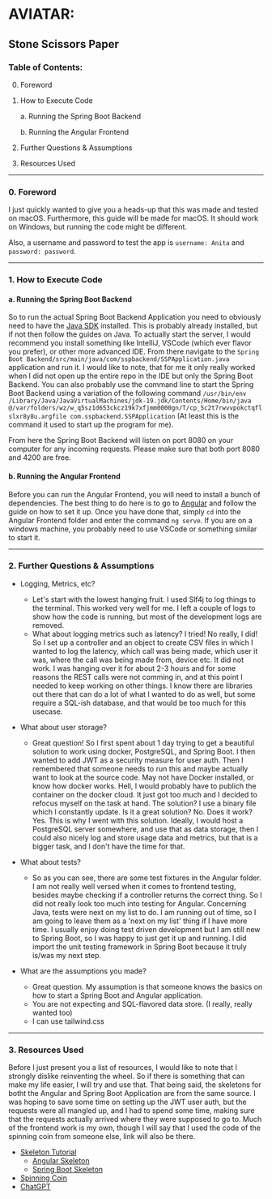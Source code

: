 
# AVIATAR:

## Stone Scissors Paper

### Table of Contents:

0. Foreword

1. How to Execute Code

    a. Running the Spring Boot Backend

    b. Running the Angular Frontend

2. Further Questions & Assumptions

3. Resources Used
---

### 0. Foreword

I just quickly wanted to give you a heads-up that this was made and tested on macOS. Furthermore, this guide will be made for macOS. It should work on Windows, but running the code might be different.

Also, a username and password to test the app is ```username: Anita``` and ```password: password```.


---

### 1. How to Execute Code

#### a. Running the Spring Boot Backend

So to run the actual Spring Boot Backend Application you need to obviously need to have the [Java SDK](https://www.oracle.com/java/technologies/downloads/) installed. This is probably already installed, but if not then follow the guides on Java. To actually start the server, I would recommend you install something like IntelliJ, VSCode (which ever flavor you prefer), or other more advanced IDE. From there navigate to the ```Spring Boot Backend/src/main/java/com/sspbackend/SSPApplication.java``` application and run it. I would like to note, that for me it only really worked when I did not open up the entire repo in the IDE but only the Spring Boot Backend. You can also probably use the command line to start the Spring Boot Backend using a variation of the following command ```/usr/bin/env /Library/Java/JavaVirtualMachines/jdk-19.jdk/Contents/Home/bin/java @/var/folders/wz/w_q5sz1d653ckcz19k7xfjmm0000gn/T/cp_5c2t7rwvvpokctqflslxr8y8u.argfile com.sspbackend.SSPApplication``` (At least this is the command it used to start up the program for me). 

From here the Spring Boot Backend will listen on port 8080 on your computer for any incoming requests. Please make sure that both port 8080 and 4200 are free.

#### b. Running the Angular Frontend

Before you can run the Angular Frontend, you will need to install a bunch of dependencies. The best thing to do here is to go to [Angular](https://angular.io/guide/setup-local) and follow the guide on how to set it up. Once you have done that, simply ```cd``` into the Angular Frontend folder and enter the command ```ng serve```. If you are on a windows machine, you probably need to use VSCode or something similar to start it.

---

### 2. Further Questions & Assumptions

 - Logging, Metrics, etc?
	 - Let's start with the lowest hanging fruit. I used Slf4j to log things to the terminal. This worked very well for me. I left a couple of logs to show how the code is running, but most of the development logs are removed. 
     - What about logging metrics such as latency? I tried! No really, I did! So I set up a controller and an object to create CSV files in which I wanted to log the latency, which call was being made, which user it was, where the call was being made from, device etc. It did not work. I was hanging over it for about 2-3 hours and for some reasons the REST calls were not comming in, and at this point I needed to keep working on other things. I know there are libraries out there that can do a lot of what I wanted to do as well, but some require a SQL-ish database, and that would be too much for this usecase.
	 
 - What about user storage?
    - Great question! So I first spent about 1 day trying to get a beautiful solution to work using docker, PostgreSQL, and Spring Boot. I then wanted to
    add JWT as a security measure for user auth. Then I remembered that someone needs to run this and maybe actually want to look at the source code. May not have Docker installed, or know how docker works. Hell, I would probably have to publich the container on the docker cloud. It just got too much and I decided to refocus myself on the task at hand. The solution? I use a binary file which I constantly update. Is it a great solution? No. Does it work? Yes. This is why I went with this solution. Ideally, I would host a PostgreSQL server somewhere, and use that as data storage, then I could also nicely log and store usage data and metrics, but that is a bigger task, and I don't have the time for that.

 - What about tests?
    - So as you can see, there are some test fixtures in the Angular folder. I am not really well versed when it comes to frontend testing, besides maybe checking if a controller returns the correct thing. So I did not really look too much into testing for Angular. Concerning Java, tests were next on my list to do. I am running out of time, so I am going to leave them as a 'next on my list' thing if I have more time. I usually enjoy doing test driven development but I am still new to Spring Boot, so I was happy to just get it up and running. I did import the unit testing framework in Spring Boot because it truly is/was my next step.
	 
 - What are the assumptions you made?
	 - Great question. My assumption is that someone knows the basics on how to start a Spring Boot and Angular application. 
     - You are not expecting and SQL-flavored data store. (I really, really wanted too)
     - I can use tailwind.css
---

### 3. Resources Used

Before I just present you a list of resources, I would like to note that I strongly dislike reinventing the wheel. So if there is something that can make my life easier, I will try and use that. That being said, the skeletons for botht the Angular and Spring Boot Application are from the same source. I was hoping to save some time on setting up the JWT user auth, but the requests were all mangled up, and I had to spend some time, making sure that the requests actually arrived where they were supposed to go to. Much of the frontend work is my own, though I will say that I used the code of the spinning coin from someone else, link will also be there. 

- [Skeleton Tutorial](https://www.javainuse.com/spring/ang7-jwt)
    - [Angular Skeleton](https://github.com/JavaInUse/angular7-jwt)
    - [Spring Boot Skeleton](https://www.javainuse.com/zip/spring/boot/ang-spring-boot-jwt.rar)
- [Spinning Coin](https://codepen.io/augustinhiebel/pen/vYZQbGV)
- [ChatGPT](chat.openai.com)